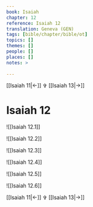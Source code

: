 ```yaml
---
book: Isaiah
chapter: 12
reference: Isaiah 12
translation: Geneva (GEN)
tags: [bible/chapter/bible/ot]
topics: []
themes: []
people: []
places: []
notes: >
  
---
```


[[Isaiah 11|<-]] ✞ [[Isaiah 13|->]]

# Isaiah 12

![[Isaiah 12.1]]

![[Isaiah 12.2]]

![[Isaiah 12.3]]

![[Isaiah 12.4]]

![[Isaiah 12.5]]

![[Isaiah 12.6]]

[[Isaiah 11|<-]] ✞ [[Isaiah 13|->]]
